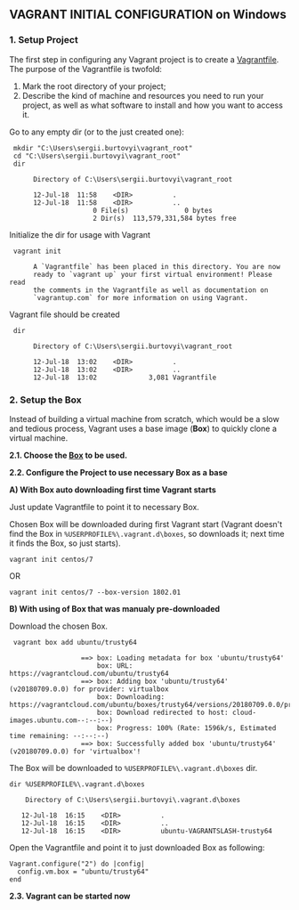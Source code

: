 ## VAGRANT INITIAL CONFIGURATION on Windows

### 1. Setup Project
The first step in configuring any Vagrant project is to create a [Vagrantfile](https://www.vagrantup.com/docs/vagrantfile/).
The purpose of the Vagrantfile is twofold:
1. Mark the root directory of your project;
2. Describe the kind of machine and resources you need to run your project, as well as what software to install and how you want to access it.

Go to any empty dir (or to the just created one):
```
 mkdir "C:\Users\sergii.burtovyi\vagrant_root"
 cd "C:\Users\sergii.burtovyi\vagrant_root"
 dir

      Directory of C:\Users\sergii.burtovyi\vagrant_root

      12-Jul-18  11:58    <DIR>          .
      12-Jul-18  11:58    <DIR>          ..
                     0 File(s)              0 bytes
                     2 Dir(s)  113,579,331,584 bytes free

```

Initialize the dir for usage with Vagrant
```
 vagrant init

      A `Vagrantfile` has been placed in this directory. You are now
      ready to `vagrant up` your first virtual environment! Please read
      the comments in the Vagrantfile as well as documentation on
      `vagrantup.com` for more information on using Vagrant.
```

Vagrant file should be created
```
 dir

      Directory of C:\Users\sergii.burtovyi\vagrant_root

      12-Jul-18  13:02    <DIR>          .
      12-Jul-18  13:02    <DIR>          ..
      12-Jul-18  13:02             3,081 Vagrantfile
```


### 2. Setup the Box
Instead of building a virtual machine from scratch, which would be a slow and tedious process, Vagrant uses a base image (**Box**) to quickly clone a virtual machine.

**2.1. Choose the [Box](https://app.vagrantup.com/boxes/search) to be used.**

**2.2. Configure the Project to use necessary Box as a base**

   **A) With Box auto downloading first time Vagrant starts**

Just update Vagrantfile to point it to necessary Box. 

Chosen Box will be downloaded during first Vagrant start (Vagrant doesn't find the Box in ``%USERPROFILE%\.vagrant.d\boxes``, so downloads it; next time it finds the Box, so just starts).
```
vagrant init centos/7
```
   OR
```
vagrant init centos/7 --box-version 1802.01
```
   **B) With using of Box that was manualy pre-downloaded**
     
Download the chosen Box. 
```
 vagrant box add ubuntu/trusty64

                  ==> box: Loading metadata for box 'ubuntu/trusty64'
                      box: URL: https://vagrantcloud.com/ubuntu/trusty64
                  ==> box: Adding box 'ubuntu/trusty64' (v20180709.0.0) for provider: virtualbox
                      box: Downloading: https://vagrantcloud.com/ubuntu/boxes/trusty64/versions/20180709.0.0/providers/virtualbox.box
                      box: Download redirected to host: cloud-images.ubuntu.com--:--:--)
                      box: Progress: 100% (Rate: 1596k/s, Estimated time remaining: --:--:--)
                  ==> box: Successfully added box 'ubuntu/trusty64' (v20180709.0.0) for 'virtualbox'!
```

The Box will be downloaded to ``%USERPROFILE%\.vagrant.d\boxes`` dir.
```
dir %USERPROFILE%\.vagrant.d\boxes

    Directory of C:\Users\sergii.burtovyi\.vagrant.d\boxes

   12-Jul-18  16:15    <DIR>          .
   12-Jul-18  16:15    <DIR>          ..
   12-Jul-18  16:15    <DIR>          ubuntu-VAGRANTSLASH-trusty64
```

Open the Vagrantfile and point it to just downloaded Box as following:
```
Vagrant.configure("2") do |config|
  config.vm.box = "ubuntu/trusty64"
end
```

**2.3. Vagrant can be started now**


